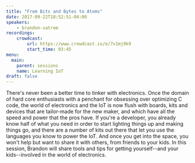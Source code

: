 ```yaml
---
title: "From Bits and Bytes to Atoms"
date: 2017-09-22T18:52:51-04:00
speakers:
    - brandon-satrom
recordings:
    crowdcast:
        url: https://www.crowdcast.io/e/7v1mj9k9
        start_time: 03:45
menu:
  main:
    parent: sessions
    name: Learning IoT
draft: false
---
```


There's never been a better time to tinker with electronics. Once the domain of hard core enthusiasts with a penchant for obsessing over optimizing C code, the world of electronics and the IoT is now flush with boards, kits and devices that are tailor-made for the new maker, and which have all the speed and power that the pros have. If you're a developer, you already know half of what you need in order to start lighting things up and making things go, and there are a number of kits out there that let you use the languages you know to power the IoT. And once you get into the space, you won't help but want to share it with others, from friends to your kids. In this session, Brandon will share tools and tips for getting yourself--and your kids--involved in the world of electronics.
